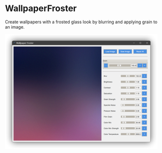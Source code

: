 # WallpaperFroster
Create wallpapers with a frosted glass look by blurring and applying grain to an image.

![Screenshot](/screenshot.png)

